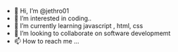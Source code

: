 - 👋 Hi, I’m @jethro01
- 👀 I’m interested in coding..
- 🌱 I’m currently learning javascript , html, css
- 💞️ I’m looking to collaborate on software developmemt 
- 📫 How to reach me ...

<!---
jethro01/jethro01 is a ✨ special ✨ repository because its `README.md` (this file) appears on your GitHub profile.
You can click the Preview link to take a look at your changes.
--->
